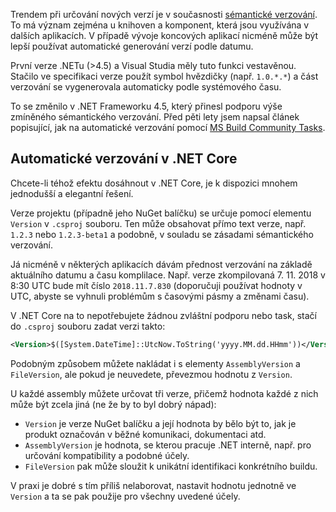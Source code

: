 <!-- dcterms:title = Automatické verzování projektu v ASP.NET Core -->
<!-- dcterms:abstract = Trendem při určování nových verzí je v současnosti sémantické verzování. To má význam zejména u knihoven a komponent, která jsou využívána v dalších aplikacích. V případě vývoje koncových aplikací nicméně může být lepší používat automatické generování verzí podle datumu. -->
<!-- dcterms:creator = Michal Altair Valášek -->
<!-- x4w:pictureUrl = /perex-pictures/20181107-automaticke-verzovani-v-core.png -->
<!-- x4w:pictureWidth = 150 -->
<!-- x4w:pictureHeight = 150 -->
<!-- x4w:category = IT -->

Trendem při určování nových verzí je v současnosti [sémantické verzování](https://semver.org/). To má význam zejména u knihoven a komponent, která jsou využívána v dalších aplikacích. V případě vývoje koncových aplikací nicméně může být lepší používat automatické generování verzí podle datumu.

První verze .NETu (&gt;4.5) a Visual Studia měly tuto funkci vestavěnou. Stačilo ve specifikaci verze použít symbol hvězdičky (např. `1.0.*.*`) a část verzování se vygenerovala automaticky podle systémového času.

To se změnilo v .NET Frameworku 4.5, který přinesl podporu výše zmíněného sémantického verzování. Před pěti lety jsem napsal článek popisující, jak na automatické verzování pomocí [MS Build Community Tasks](https://www.altair.blog/2013/11/jak-na-automaticke-verzovani-v-novych-verzich-net-a-vs).

## Automatické verzování v .NET Core

Chcete-li téhož efektu dosáhnout v .NET Core, je k dispozici mnohem jednodušší a elegantní řešení.

Verze projektu (případně jeho NuGet balíčku) se určuje pomocí elementu `Version` v `.csproj` souboru. Ten může obsahovat přímo text verze, např. `1.2.3` nebo `1.2.3-beta1` a podobně, v souladu se zásadami sémantického verzování.

Já nicméně v některých aplikacích dávám přednost verzování na základě aktuálního datumu a času komplilace. Např. verze zkompilovaná 7. 11. 2018 v 8:30 UTC bude mít číslo `2018.11.7.830` (doporučuji používat hodnoty v UTC, abyste se vyhnuli problémům s časovými pásmy a změnami času).

V .NET Core na to nepotřebujete žádnou zvláštní podporu nebo task, stačí do `.csproj` souboru zadat verzi takto:

```xml
<Version>$([System.DateTime]::UtcNow.ToString('yyyy.MM.dd.HHmm'))</Version>
```

Podobným způsobem můžete nakládat i s elementy `AssemblyVersion` a `FileVersion`, ale pokud je neuvedete, převezmou hodnotu z `Version`.

U každé assembly můžete určovat tři verze, přičemž hodnota každé z nich může být zcela jiná (ne že by to byl dobrý nápad):

* `Version` je verze NuGet balíčku a její hodnota by bělo být to, jak je produkt označován v běžné komunikaci, dokumentaci atd.
* `AssemblyVersion` je hodnota, se kterou pracuje .NET interně, např. pro určování kompatibility a podobné účely.
* `FileVersion` pak může sloužit k unikátní identifikaci konkrétního buildu.

V praxi je dobré s tím příliš nelaborovat, nastavit hodnotu jednotně ve `Version` a ta se pak použije pro všechny uvedené účely.